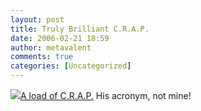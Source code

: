 ```yaml
---
layout: post
title: Truly Brilliant C.R.A.P.
date: 2006-02-21 18:59
author: metavalent
comments: true
categories: [Uncategorized]
---
```

<!--Lead Photo --><a href="http://news.zdnet.com/2036-2_22-6035707.html"><img src="https://web.archive.org/web/*/http://awebcamdarkly.com/">A load of C.R.A.P.</a>  His acronym, not mine!
